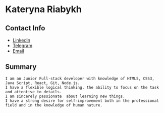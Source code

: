 # **Kateryna Riabykh**

## Contact Info

- [Linkedin](https://linkedin.com/in/katerinariabukh)
- [Telegram](https://t.me/Katerina_Riabukh)
- [Email](https://katerina.riabukh@gmail.com)


## Summary

```
I am an Junior Full-stack developer with knowledge of HTML5, CSS3, Java Script, React, Git, Node.js.
I have a flexible logical thinking, the ability to focus on the task and attentive to details.
I am sincerely passionate  about learning new things.
I have a strong desire for self-improvement both in the professional
field and in the knowledge of human nature.

```
